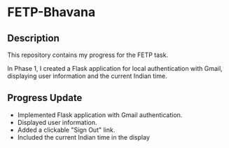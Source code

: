# FETP-Bhavana
## Description 
This repository contains my progress for the FETP task.

In Phase 1, I created a Flask application for local authentication with Gmail, displaying user information and the current Indian time.

## Progress Update
  - Implemented Flask application with Gmail authentication.
  - Displayed user information.
  - Added a clickable "Sign Out" link.
  - Included the current Indian time in the display
